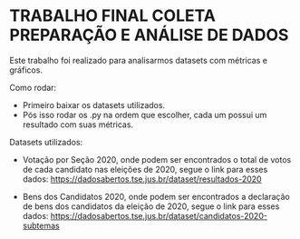 <h1> TRABALHO FINAL COLETA PREPARAÇÃO E ANÁLISE DE DADOS</h1>

Este trabalho foi realizado para analisarmos datasets com métricas e gráficos.

Como rodar:
    
- Primeiro baixar os datasets utilizados.
- Pós isso rodar os .py na ordem que escolher, cada um possui um resultado com suas métricas.

Datasets utilizados:

- Votação por Seção 2020, onde podem ser encontrados o total de votos de cada candidato nas eleições de 2020, segue o link para esses dados: https://dadosabertos.tse.jus.br/dataset/resultados-2020 

- Bens dos Candidatos 2020, onde podem ser encontrados a declaração de bens dos candidatos da eleição de 2020, segue o link para esses dados: https://dadosabertos.tse.jus.br/dataset/candidatos-2020-subtemas
